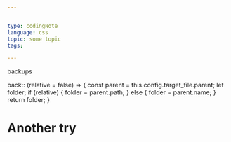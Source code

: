 ```yaml
---


type: codingNote
language: css
topic: some topic
tags: 

---
```

backups

back:: (relative = false) => {
      const parent = this.config.target_file.parent;
      let folder;
      if (relative) {
        folder = parent.path;
      } else {
        folder = parent.name;
      }
      return folder;
    }


# Another try
